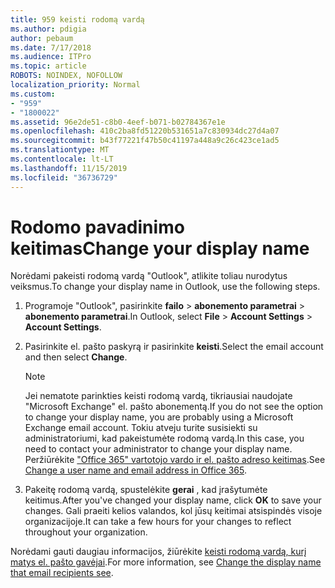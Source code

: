 ```yaml
---
title: 959 keisti rodomą vardą
ms.author: pdigia
author: pebaum
ms.date: 7/17/2018
ms.audience: ITPro
ms.topic: article
ROBOTS: NOINDEX, NOFOLLOW
localization_priority: Normal
ms.custom:
- "959"
- "1800022"
ms.assetid: 96e2de51-c8b0-4eef-b071-b02784367e1e
ms.openlocfilehash: 410c2ba8fd51220b531651a7c830934dc27d4a07
ms.sourcegitcommit: b43f77221f47b50c41197a448a9c26c423ce1ad5
ms.translationtype: MT
ms.contentlocale: lt-LT
ms.lasthandoff: 11/15/2019
ms.locfileid: "36736729"
---
```

# <a name="change-your-display-name"></a><span data-ttu-id="8c62c-102">Rodomo pavadinimo keitimas</span><span class="sxs-lookup"><span data-stu-id="8c62c-102">Change your display name</span></span>
  
<span data-ttu-id="8c62c-103">Norėdami pakeisti rodomą vardą "Outlook", atlikite toliau nurodytus veiksmus.</span><span class="sxs-lookup"><span data-stu-id="8c62c-103">To change your display name in Outlook, use the following steps.</span></span>
  
1. <span data-ttu-id="8c62c-104">Programoje "Outlook", pasirinkite **failo** \> **abonemento parametrai** \> **abonemento parametrai**.</span><span class="sxs-lookup"><span data-stu-id="8c62c-104">In Outlook, select **File** \> **Account Settings** \> **Account Settings**.</span></span>

2. <span data-ttu-id="8c62c-105">Pasirinkite el. pašto paskyrą ir pasirinkite **keisti**.</span><span class="sxs-lookup"><span data-stu-id="8c62c-105">Select the email account and then select **Change**.</span></span>

    > [!NOTE]
    > <span data-ttu-id="8c62c-106">Jei nematote parinkties keisti rodomą vardą, tikriausiai naudojate "Microsoft Exchange" el. pašto abonementą.</span><span class="sxs-lookup"><span data-stu-id="8c62c-106">If you do not see the option to change your display name, you are probably using a Microsoft Exchange email account.</span></span> <span data-ttu-id="8c62c-107">Tokiu atveju turite susisiekti su administratoriumi, kad pakeistumėte rodomą vardą.</span><span class="sxs-lookup"><span data-stu-id="8c62c-107">In this case, you need to contact your administrator to change your display name.</span></span> <span data-ttu-id="8c62c-108">Peržiūrėkite ["Office 365" vartotojo vardo ir el. pašto adreso keitimas](https://docs.microsoft.com/office365/admin/add-users/change-a-user-name-and-email-address).</span><span class="sxs-lookup"><span data-stu-id="8c62c-108">See [Change a user name and email address in Office 365](https://docs.microsoft.com/office365/admin/add-users/change-a-user-name-and-email-address).</span></span>
  
3. <span data-ttu-id="8c62c-109">Pakeitę rodomą vardą, spustelėkite **gerai** , kad įrašytumėte keitimus.</span><span class="sxs-lookup"><span data-stu-id="8c62c-109">After you've changed your display name, click **OK** to save your changes.</span></span> <span data-ttu-id="8c62c-110">Gali praeiti kelios valandos, kol jūsų keitimai atsispindės visoje organizacijoje.</span><span class="sxs-lookup"><span data-stu-id="8c62c-110">It can take a few hours for your changes to reflect throughout your organization.</span></span>

<span data-ttu-id="8c62c-111">Norėdami gauti daugiau informacijos, žiūrėkite [keisti rodomą vardą, kurį matys el. pašto gavėjai](https://support.office.com/article/2b53331a-ba2a-4803-88dc-ac9fe376c8a9.aspx).</span><span class="sxs-lookup"><span data-stu-id="8c62c-111">For more information, see [Change the display name that email recipients see](https://support.office.com/article/2b53331a-ba2a-4803-88dc-ac9fe376c8a9.aspx).</span></span>
  